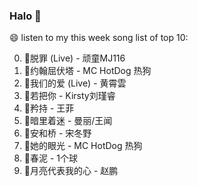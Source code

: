 

### Halo 👋

😄 listen to my this week song list of top 10:

0. 🌈脱罪 (Live) - 顽童MJ116
1. 🌈约翰屈伏塔 - MC HotDog 热狗
2. 🌈我们的爱 (Live) - 黄霄雲
3. 🌈若把你 - Kirsty刘瑾睿
4. 🌈矜持 - 王菲
5. 🌈暗里着迷 - 曼丽/王闻
6. 🌈安和桥 - 宋冬野
7. 🌈她的眼光 - MC HotDog 热狗
8. 🌈春泥 - 1个球
9. 🌈月亮代表我的心 - 赵鹏

